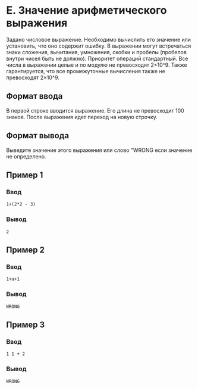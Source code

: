 # E. Значение арифметического выражения

Задано числовое выражение. Необходимо вычислить его значение или установить, что оно содержит ошибку. В выражении могут
встречаться знаки сложения, вычитания, умножения, скобки и пробелы (пробелов внутри чисел быть не должно). Приоритет
операций стандартный. Все числа в выражении целые и по модулю не превосходят 2×10^9. Также гарантируется, что все
промежуточные вычисления также не превосходят 2×10^9.

## Формат ввода

В первой строке вводится выражение. Его длина не превосходит 100 знаков. После выражения идет переход на новую строчку.

## Формат вывода

Выведите значение этого выражения или слово "WRONG если значение не определено.

## Пример 1

### Ввод

    1+(2*2 - 3)

### Вывод

    2

## Пример 2

### Ввод

    1+a+1

### Вывод

    WRONG

## Пример 3

### Ввод

    1 1 + 2

### Вывод

    WRONG